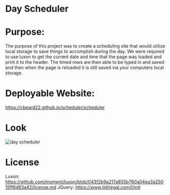 # Day Scheduler

# Purpose:
The purpose of this project was to create a scheduling site that would utilize local storage to save things to accomplish during the day. We were required to use luxon to get the current date and time that the page was loaded and print it to the header. The timed rows are then able to be typed in and saved and then when the page is reloaded it is still saved via your computers local storage. 

# Deployable Website:

https://cbeard22.github.io/scheduler/scheduler

# Look
![day scheduler](https://user-images.githubusercontent.com/81100259/118384416-73c1c780-b5cb-11eb-924f-481e763cfcb2.png)


# License
Luxon: https://github.com/moment/luxon/blob/043f2b9a217a855b760a04ea3a25015ff6d83a42/license.md
JQuery: https://www.tldrlegal.com/l/mit
